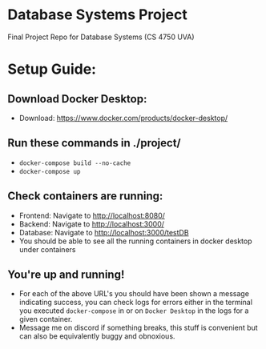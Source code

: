 # Database Systems Project

Final Project Repo for Database Systems (CS 4750 UVA)

# Setup Guide:

## Download Docker Desktop:

- Download: <https://www.docker.com/products/docker-desktop/>

## Run these commands in ./project/

- `docker-compose build --no-cache`
- `docker-compose up`

## Check containers are running:

- Frontend: Navigate to <http://localhost:8080/>
- Backend: Navigate to <http://localhost:3000/>
- Database: Navigate to <http://localhost:3000/testDB>
- You should be able to see all the running containers in docker desktop under containers

## You're up and running!

- For each of the above URL's you should have been shown a message indicating success, you can check logs for errors either in the terminal you executed `docker-compose` in or on `Docker Desktop` in the logs for a given container.
- Message me on discord if something breaks, this stuff is convenient but can also be equivalently buggy and obnoxious.
